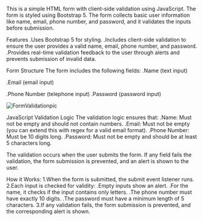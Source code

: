 This is a simple HTML form with client-side validation using JavaScript. The form is styled using Bootstrap 5. The form collects basic user information like name, email, phone number, and password, and it validates the inputs before submission.

Features
.Uses Bootstrap 5 for styling.
.Includes client-side validation to ensure the user provides a valid name, email, phone number, and password.
.Provides real-time validation feedback to the user through alerts and prevents submission of invalid data.

Form Structure
The form includes the following fields:
.Name (text input)


.Email (email input)


.Phone Number (telephone input)
.Password (password input)

![FormValidationpic](https://github.com/user-attachments/assets/8e7c343a-0789-4717-aab2-98ea06bfec24)

JavaScript Validation Logic
The validation logic ensures that:
.Name: Must not be empty and should not contain numbers.
.Email: Must not be empty (you can extend this with regex for a valid email format).
.Phone Number: Must be 10 digits long.
.Password: Must not be empty and should be at least 5 characters long.

The validation occurs when the user submits the form. If any field fails the validation, the form submission is prevented, and an alert is shown to the user.

How it Works:
1.When the form is submitted, the submit event listener runs.
2.Each input is checked for validity:
    .Empty inputs show an alert.
    .For the name, it checks if the input contains only letters.
    .The phone number must have exactly 10 digits.
    .The password must have a minimum length of 5 characters.
3.If any validation fails, the form submission is prevented, and the corresponding alert is shown.
